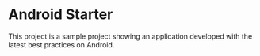 # Android Starter

This project is a sample project showing an application developed with the latest best practices on Android.
